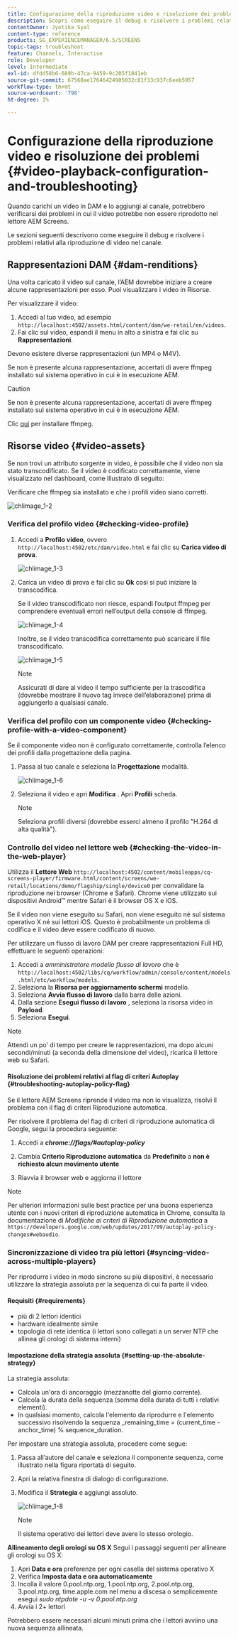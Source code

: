 ```yaml
---
title: Configurazione della riproduzione video e risoluzione dei problemi
description: Scopri come eseguire il debug e risolvere i problemi relativi alla riproduzione di video nel canale per AEM Screens.
contentOwner: Jyotika Syal
content-type: reference
products: SG_EXPERIENCEMANAGER/6.5/SCREENS
topic-tags: troubleshoot
feature: Channels, Interactive
role: Developer
level: Intermediate
exl-id: dfdd58b6-689b-47ca-9459-9c205f1841eb
source-git-commit: 67560ae17646424985032c81f33c937c6eeb5957
workflow-type: tm+mt
source-wordcount: '798'
ht-degree: 1%

---
```


# Configurazione della riproduzione video e risoluzione dei problemi {#video-playback-configuration-and-troubleshooting}

Quando carichi un video in DAM e lo aggiungi al canale, potrebbero verificarsi dei problemi in cui il video potrebbe non essere riprodotto nel lettore AEM Screens.

Le sezioni seguenti descrivono come eseguire il debug e risolvere i problemi relativi alla riproduzione di video nel canale.

## Rappresentazioni DAM {#dam-renditions}

Una volta caricato il video sul canale, l’AEM dovrebbe iniziare a creare alcune rappresentazioni per esso. Puoi visualizzare i video in Risorse.

Per visualizzare il video:

1. Accedi al tuo video, ad esempio `http://localhost:4502/assets.html/content/dam/we-retail/en/videos`.
1. Fai clic sul video, espandi il menu in alto a sinistra e fai clic su **Rappresentazioni**.

Devono esistere diverse rappresentazioni (un MP4 o M4V).

Se non è presente alcuna rappresentazione, accertati di avere ffmpeg installato sul sistema operativo in cui è in esecuzione AEM.

>[!CAUTION]
>
>Se non è presente alcuna rappresentazione, accertati di avere ffmpeg installato sul sistema operativo in cui è in esecuzione AEM.
>
>Clic [qui](https://www.ffmpeg.org/download.html) per installare ffmpeg.

## Risorse video {#video-assets}

Se non trovi un attributo sorgente in video, è possibile che il video non sia stato transcodificato. Se il video è codificato correttamente, viene visualizzato nel dashboard, come illustrato di seguito:

Verificare che ffmpeg sia installato e che i profili video siano corretti.

![chlimage_1-2](assets/chlimage_1-2.png)

### Verifica del profilo video {#checking-video-profile}

1. Accedi a **Profilo video**, ovvero `http://localhost:4502/etc/dam/video.html` e fai clic su **Carica video di prova**.

   ![chlimage_1-3](assets/chlimage_1-3.png)

1. Carica un video di prova e fai clic su **Ok** così si può iniziare la transcodifica.

   Se il video transcodificato non riesce, espandi l’output ffmpeg per comprendere eventuali errori nell’output della console di ffmpeg.

   ![chlimage_1-4](assets/chlimage_1-4.png)

   Inoltre, se il video transcodifica correttamente può scaricare il file transcodificato.

   ![chlimage_1-5](assets/chlimage_1-5.png)

   >[!NOTE]
   >
   >Assicurati di dare al video il tempo sufficiente per la trascodifica (dovrebbe mostrare il nuovo tag invece dell’elaborazione) prima di aggiungerlo a qualsiasi canale.

### Verifica del profilo con un componente video {#checking-profile-with-a-video-component}

Se il componente video non è configurato correttamente, controlla l’elenco dei profili dalla progettazione della pagina.

1. Passa al tuo canale e seleziona la **Progettazione** modalità.

   ![chlimage_1-6](assets/chlimage_1-6.png)

1. Seleziona il video e apri **Modifica** . Apri **Profili** scheda.

   >[!NOTE]
   >Seleziona profili diversi (dovrebbe esserci almeno il profilo &quot;H.264 di alta qualità&quot;).

### Controllo del video nel lettore web {#checking-the-video-in-the-web-player}

Utilizza il **Lettore Web** `http://localhost:4502/content/mobileapps/cq-screens-player/firmware.html/content/screens/we-retail/locations/demo/flagship/single/device0` per convalidare la riproduzione nei browser (Chrome e Safari). Chrome viene utilizzato sui dispositivi Android™ mentre Safari è il browser OS X e iOS.

Se il video non viene eseguito su Safari, non viene eseguito né sul sistema operativo X né sui lettori iOS. Questo è probabilmente un problema di codifica e il video deve essere codificato di nuovo.

Per utilizzare un flusso di lavoro DAM per creare rappresentazioni Full HD, effettuare le seguenti operazioni:

1. Accedi a *amministratore modello flusso di lavoro* che è `http://localhost:4502/libs/cq/workflow/admin/console/content/models.html/etc/workflow/models`.
1. Seleziona la **Risorsa per aggiornamento schermi** modello.
1. Seleziona **Avvia flusso di lavoro** dalla barra delle azioni.
1. Dalla sezione **Esegui flusso di lavoro** , seleziona la risorsa video in **Payload**.
1. Seleziona **Esegui**.

>[!NOTE]
>
>Attendi un po’ di tempo per creare le rappresentazioni, ma dopo alcuni secondi/minuti (a seconda della dimensione del video), ricarica il lettore web su Safari.

#### Risoluzione dei problemi relativi al flag di criteri Autoplay {#troubleshooting-autoplay-policy-flag}

Se il lettore AEM Screens riprende il video ma non lo visualizza, risolvi il problema con il flag di criteri Riproduzione automatica.

Per risolvere il problema del flag di criteri di riproduzione automatica di Google, segui la procedura seguente:

1. Accedi a ***chrome://flags/#autoplay-policy***
1. Cambia **Criterio Riproduzione automatica** da **Predefinito** a **non è richiesto alcun movimento utente**

1. Riavvia il browser web e aggiorna il lettore

>[!NOTE]
>
>Per ulteriori informazioni sulle best practice per una buona esperienza utente con i nuovi criteri di riproduzione automatica in Chrome, consulta la documentazione di *Modifiche ai criteri di Riproduzione automatica* a `https://developers.google.com/web/updates/2017/09/autoplay-policy-changes#webaudio`.

### Sincronizzazione di video tra più lettori {#syncing-video-across-multiple-players}

Per riprodurre i video in modo sincrono su più dispositivi, è necessario utilizzare la strategia assoluta per la sequenza di cui fa parte il video.

#### Requisiti {#requirements}

* più di 2 lettori identici
* hardware idealmente simile
* topologia di rete identica (i lettori sono collegati a un server NTP che allinea gli orologi di sistema interni)

#### Impostazione della strategia assoluta {#setting-up-the-absolute-strategy}

La strategia assoluta:

* Calcola un&#39;ora di ancoraggio (mezzanotte del giorno corrente).
* Calcola la durata della sequenza (somma della durata di tutti i relativi elementi).
* In qualsiasi momento, calcola l&#39;elemento da riprodurre e l&#39;elemento successivo risolvendo la sequenza _remaining_time = (current_time - anchor_time) % sequence_duration.

Per impostare una strategia assoluta, procedere come segue:

1. Passa all’autore del canale e seleziona il componente sequenza, come illustrato nella figura riportata di seguito.
1. Apri la relativa finestra di dialogo di configurazione.
1. Modifica il **Strategia** e aggiungi assoluto.

   ![chlimage_1-8](assets/chlimage_1-8.png)

   >[!NOTE]
   >Il sistema operativo dei lettori deve avere lo stesso orologio.

**Allineamento degli orologi su OS X** Segui i passaggi seguenti per allineare gli orologi su OS X:

1. Apri **Data e ora** preferenze per ogni casella del sistema operativo X
1. Verifica **Imposta data e ora automaticamente**
1. Incolla il valore 0.pool.ntp.org, 1.pool.ntp.org, 2.pool.ntp.org, 3.pool.ntp.org, time.apple.com nel menu a discesa o semplicemente esegui *sudo ntpdate -u -v 0.pool.ntp.org*
1. Avvia i 2+ lettori

Potrebbero essere necessari alcuni minuti prima che i lettori avviino una nuova sequenza allineata.
